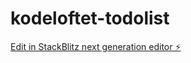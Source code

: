 # kodeloftet-todolist

[Edit in StackBlitz next generation editor ⚡️](https://stackblitz.com/~/github.com/FabAlien/kodeloftet-todolist)